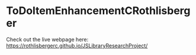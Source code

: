 # ToDoItemEnhancementCRothlisberger
Check out the live webpage here: https://rothlisbergerc.github.io/JSLibraryResearchProject/
